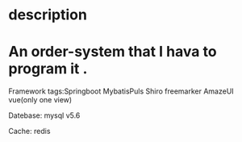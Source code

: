 # description 
# An order-system that I hava to program it .

Framework tags:Springboot MybatisPuls Shiro freemarker AmazeUI vue(only one view)

Datebase: mysql v5.6

Cache: redis


